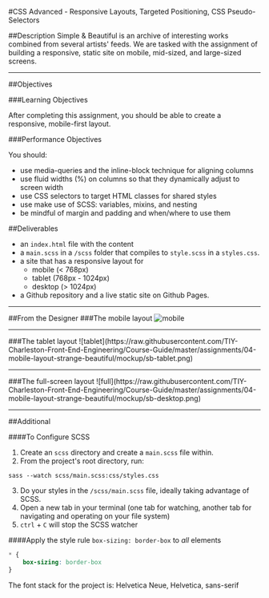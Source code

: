#CSS Advanced - Responsive Layouts, Targeted Positioning, CSS Pseudo-Selectors

##Description
Simple & Beautiful is an archive of interesting works combined from several artists' feeds. We are tasked with the assignment of building a responsive, static site on mobile, mid-sized, and large-sized screens.

<hr>
##Objectives

###Learning Objectives

After completing this assignment, you should be able to create a responsive, mobile-first layout.

###Performance Objectives

You should:
- use media-queries and the inline-block technique for aligning columns
- use fluid widths (%) on columns so that they dynamically adjust to screen width
- use CSS selectors to target HTML classes for shared styles
- use make use of SCSS: variables, mixins, and nesting
- be mindful of margin and padding and when/where to use them

##Deliverables 
- an `index.html` file with the content
- a `main.scss` in a `/scss` folder that compiles to `style.scss` in a `styles.css`.
- a site that has a responsive layout for
  - mobile (< 768px)
  - tablet (768px - 1024px)
  - desktop (> 1024px)
- a Github repository and a live static site on Github Pages. 

<hr>

##From the Designer
###The mobile layout
![mobile](https://raw.githubusercontent.com/TIY-Charleston-Front-End-Engineering/Course-Guide/master/assignments/04-mobile-layout-strange-beautiful/mockup/sb-mobile.png)

<hr>
###The tablet layout
![tablet](https://raw.githubusercontent.com/TIY-Charleston-Front-End-Engineering/Course-Guide/master/assignments/04-mobile-layout-strange-beautiful/mockup/sb-tablet.png)

<hr>
###The full-screen layout
![full](https://raw.githubusercontent.com/TIY-Charleston-Front-End-Engineering/Course-Guide/master/assignments/04-mobile-layout-strange-beautiful/mockup/sb-desktop.png)

<hr>
##Additional

####To Configure SCSS
1. Create an `scss` directory and create a `main.scss` file within. 
2. From the project's root directory, run: 
  ```
  sass --watch scss/main.scss:css/styles.css
  ```
3. Do your styles in the `/scss/main.scss` file, ideally taking advantage of  SCSS.
4. Open a new tab in your terminal (one tab for watching, another tab for navigating and operating on your file system)
5. `ctrl` + `C` will stop the SCSS watcher


####Apply the style rule `box-sizing: border-box` to *all* elements

```css
* {
    box-sizing: border-box
}
```

The font stack for the project is: Helvetica Neue, Helvetica, sans-serif

